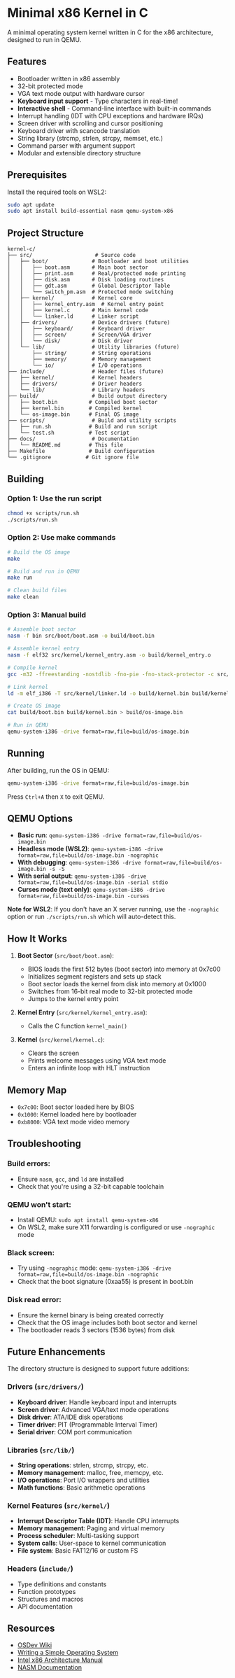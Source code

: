# Minimal x86 Kernel in C

A minimal operating system kernel written in C for the x86 architecture, designed to run in QEMU.

## Features

- Bootloader written in x86 assembly
- 32-bit protected mode
- VGA text mode output with hardware cursor
- **Keyboard input support** - Type characters in real-time!
- **Interactive shell** - Command-line interface with built-in commands
- Interrupt handling (IDT with CPU exceptions and hardware IRQs)
- Screen driver with scrolling and cursor positioning
- Keyboard driver with scancode translation
- String library (strcmp, strlen, strcpy, memset, etc.)
- Command parser with argument support
- Modular and extensible directory structure

## Prerequisites

Install the required tools on WSL2:

```bash
sudo apt update
sudo apt install build-essential nasm qemu-system-x86
```

## Project Structure

```
kernel-c/
├── src/                    # Source code
│   ├── boot/              # Bootloader and boot utilities
│   │   ├── boot.asm       # Main boot sector
│   │   ├── print.asm      # Real/protected mode printing
│   │   ├── disk.asm       # Disk loading routines
│   │   ├── gdt.asm        # Global Descriptor Table
│   │   └── switch_pm.asm  # Protected mode switching
│   ├── kernel/            # Kernel core
│   │   ├── kernel_entry.asm  # Kernel entry point
│   │   ├── kernel.c       # Main kernel code
│   │   └── linker.ld      # Linker script
│   ├── drivers/           # Device drivers (future)
│   │   ├── keyboard/      # Keyboard driver
│   │   ├── screen/        # Screen/VGA driver
│   │   └── disk/          # Disk driver
│   └── lib/               # Utility libraries (future)
│       ├── string/        # String operations
│       ├── memory/        # Memory management
│       └── io/            # I/O operations
├── include/               # Header files (future)
│   ├── kernel/            # Kernel headers
│   ├── drivers/           # Driver headers
│   └── lib/               # Library headers
├── build/                 # Build output directory
│   ├── boot.bin          # Compiled boot sector
│   ├── kernel.bin        # Compiled kernel
│   └── os-image.bin      # Final OS image
├── scripts/               # Build and utility scripts
│   ├── run.sh            # Build and run script
│   └── test.sh           # Test script
├── docs/                  # Documentation
│   └── README.md         # This file
├── Makefile              # Build configuration
└── .gitignore           # Git ignore file
```

## Building

### Option 1: Use the run script
```bash
chmod +x scripts/run.sh
./scripts/run.sh
```

### Option 2: Use make commands
```bash
# Build the OS image
make

# Build and run in QEMU
make run

# Clean build files
make clean
```

### Option 3: Manual build
```bash
# Assemble boot sector
nasm -f bin src/boot/boot.asm -o build/boot.bin

# Assemble kernel entry
nasm -f elf32 src/kernel/kernel_entry.asm -o build/kernel_entry.o

# Compile kernel
gcc -m32 -ffreestanding -nostdlib -fno-pie -fno-stack-protector -c src/kernel/kernel.c -o build/kernel.o

# Link kernel
ld -m elf_i386 -T src/kernel/linker.ld -o build/kernel.bin build/kernel_entry.o build/kernel.o --oformat binary

# Create OS image
cat build/boot.bin build/kernel.bin > build/os-image.bin

# Run in QEMU
qemu-system-i386 -drive format=raw,file=build/os-image.bin
```

## Running

After building, run the OS in QEMU:

```bash
qemu-system-i386 -drive format=raw,file=build/os-image.bin
```

Press `Ctrl+A` then `X` to exit QEMU.

## QEMU Options

- **Basic run**: `qemu-system-i386 -drive format=raw,file=build/os-image.bin`
- **Headless mode (WSL2)**: `qemu-system-i386 -drive format=raw,file=build/os-image.bin -nographic`
- **With debugging**: `qemu-system-i386 -drive format=raw,file=build/os-image.bin -s -S`
- **With serial output**: `qemu-system-i386 -drive format=raw,file=build/os-image.bin -serial stdio`
- **Curses mode (text only)**: `qemu-system-i386 -drive format=raw,file=build/os-image.bin -curses`

**Note for WSL2**: If you don't have an X server running, use the `-nographic` option or run `./scripts/run.sh` which will auto-detect this.

## How It Works

1. **Boot Sector** (`src/boot/boot.asm`):
   - BIOS loads the first 512 bytes (boot sector) into memory at 0x7c00
   - Initializes segment registers and sets up stack
   - Boot sector loads the kernel from disk into memory at 0x1000
   - Switches from 16-bit real mode to 32-bit protected mode
   - Jumps to the kernel entry point

2. **Kernel Entry** (`src/kernel/kernel_entry.asm`):
   - Calls the C function `kernel_main()`

3. **Kernel** (`src/kernel/kernel.c`):
   - Clears the screen
   - Prints welcome messages using VGA text mode
   - Enters an infinite loop with HLT instruction

## Memory Map

- `0x7c00`: Boot sector loaded here by BIOS
- `0x1000`: Kernel loaded here by bootloader
- `0xb8000`: VGA text mode video memory

## Troubleshooting

### Build errors:
- Ensure `nasm`, `gcc`, and `ld` are installed
- Check that you're using a 32-bit capable toolchain

### QEMU won't start:
- Install QEMU: `sudo apt install qemu-system-x86`
- On WSL2, make sure X11 forwarding is configured or use `-nographic` mode

### Black screen:
- Try using `-nographic` mode: `qemu-system-i386 -drive format=raw,file=build/os-image.bin -nographic`
- Check that the boot signature (0xaa55) is present in boot.bin

### Disk read error:
- Ensure the kernel binary is being created correctly
- Check that the OS image includes both boot sector and kernel
- The bootloader reads 3 sectors (1536 bytes) from disk

## Future Enhancements

The directory structure is designed to support future additions:

### Drivers (`src/drivers/`)
- **Keyboard driver**: Handle keyboard input and interrupts
- **Screen driver**: Advanced VGA/text mode operations
- **Disk driver**: ATA/IDE disk operations
- **Timer driver**: PIT (Programmable Interval Timer)
- **Serial driver**: COM port communication

### Libraries (`src/lib/`)
- **String operations**: strlen, strcmp, strcpy, etc.
- **Memory management**: malloc, free, memcpy, etc.
- **I/O operations**: Port I/O wrappers and utilities
- **Math functions**: Basic arithmetic operations

### Kernel Features (`src/kernel/`)
- **Interrupt Descriptor Table (IDT)**: Handle CPU interrupts
- **Memory management**: Paging and virtual memory
- **Process scheduler**: Multi-tasking support
- **System calls**: User-space to kernel communication
- **File system**: Basic FAT12/16 or custom FS

### Headers (`include/`)
- Type definitions and constants
- Function prototypes
- Structures and macros
- API documentation

## Resources

- [OSDev Wiki](https://wiki.osdev.org/)
- [Writing a Simple Operating System](https://www.cs.bham.ac.uk/~exr/lectures/opsys/10_11/lectures/os-dev.pdf)
- [Intel x86 Architecture Manual](https://www.intel.com/content/www/us/en/developer/articles/technical/intel-sdm.html)
- [NASM Documentation](https://www.nasm.us/xdoc/2.15.05/html/nasmdoc0.html)
